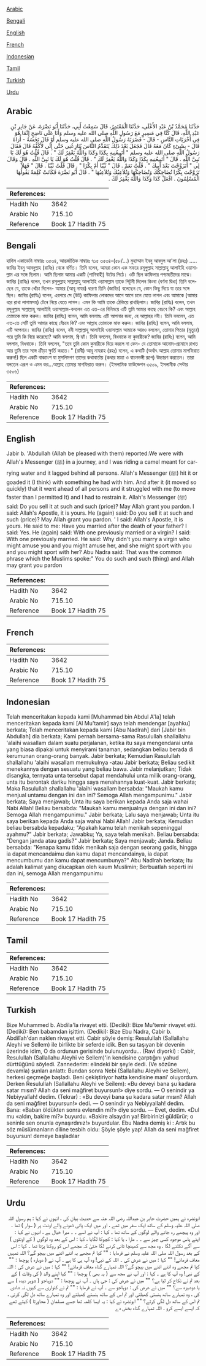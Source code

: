 [Arabic](#arabic)

[Bengali](#bengali)

[English](#english)

[French](#french)

[Indonesian](#indonesian)

[Tamil](#tamil)

[Turkish](#turkish)

[Urdu](#urdu)

## Arabic


<div dir="rtl" lang="ar" style={{fontSize:'larger',backgroundColor:'#f8f9fa',padding:20}}>
حَدَّثَنَا مُحَمَّدُ بْنُ عَبْدِ الأَعْلَى، حَدَّثَنَا الْمُعْتَمِرُ، قَالَ سَمِعْتُ أَبِي، حَدَّثَنَا أَبُو نَضْرَةَ، عَنْ جَابِرِ بْنِ عَبْدِ اللَّهِ، قَالَ كُنَّا فِي مَسِيرٍ مَعَ رَسُولِ اللَّهِ صلى الله عليه وسلم وَأَنَا عَلَى نَاضِحٍ إِنَّمَا هُوَ فِي أُخْرَيَاتِ النَّاسِ - قَالَ - فَضَرَبَهُ رَسُولُ اللَّهِ صلى الله عليه وسلم أَوْ قَالَ نَخَسَهُ - أُرَاهُ قَالَ - بِشَىْءٍ كَانَ مَعَهُ قَالَ فَجَعَلَ بَعْدَ ذَلِكَ يَتَقَدَّمُ النَّاسَ يُنَازِعُنِي حَتَّى إِنِّي لأَكُفُّهُ قَالَ فَقَالَ رَسُولُ اللَّهِ صلى الله عليه وسلم ‏"‏ أَتَبِيعُنِيهِ بِكَذَا وَكَذَا وَاللَّهُ يَغْفِرُ لَكَ ‏"‏ ‏.‏ قَالَ قُلْتُ هُوَ لَكَ يَا نَبِيَّ اللَّهِ ‏.‏ قَالَ ‏"‏ أَتَبِيعُنِيهِ بِكَذَا وَكَذَا وَاللَّهُ يَغْفِرُ لَكَ ‏"‏ ‏.‏ قَالَ قُلْتُ هُوَ لَكَ يَا نَبِيَّ اللَّهِ ‏.‏ قَالَ وَقَالَ لِي ‏"‏ أَتَزَوَّجْتَ بَعْدَ أَبِيكَ ‏"‏ ‏.‏ قُلْتُ نَعَمْ ‏.‏ قَالَ ‏"‏ ثَيِّبًا أَمْ بِكْرًا ‏"‏ ‏.‏ قَالَ قُلْتُ ثَيِّبًا ‏.‏ قَالَ ‏"‏ فَهَلاَّ تَزَوَّجْتَ بِكْرًا تُضَاحِكُكَ وَتُضَاحِكُهَا وَتُلاَعِبُكَ وَتُلاَعِبُهَا ‏"‏ ‏.‏ قَالَ أَبُو نَضْرَةَ فَكَانَتْ كَلِمَةً يَقُولُهَا الْمُسْلِمُونَ ‏.‏ افْعَلْ كَذَا وَكَذَا وَاللَّهُ يَغْفِرُ لَكَ ‏.‏
</div>
<div style={{backgroundColor:'#f8f9fa',padding:20, marginBottom: 10}}><table> <thead> <tr> <th>References:</th> <th></th> </tr> </thead> <tbody><tr><td>Hadith No</td><td>3642</td></tr><tr><td>Arabic No</td><td>715.10</td></tr><tr><td>Reference</td><td>Book 17 Hadith 75</td></tr></tbody></table></div>

## Bengali


<div dir="ltr" lang="bn" style={{fontSize:'larger',backgroundColor:'#f8f9fa',padding:20}}>
হাদিস একাডেমি নাম্বারঃ ৩৫৩৪, আন্তর্জাতিক নাম্বারঃ ৭১৫ ৩৫৩৪-(৫৮/...) মুহাম্মাদ ইবনু আবদুল আ'লা (রহঃ) ..... জাবির ইবনু আবদুল্লাহ (রাযিঃ) থেকে বর্ণিত। তিনি বলেন, আমরা কোন এক সফরে রসূলুল্লাহ সাল্লাল্লাহু আলাইহি ওয়াসাল্লাম এর সঙ্গে ছিলাম। আমি ছিলাম আমার একটি (পানিবাহী) উটের পিঠে। ওটি ছিল কাফিলার পশ্চাদ্বতীদের মাঝে। জাবির (রাযিঃ) বলেন, তখন রসূলুল্লাহ সাল্লাল্লাহু আলাইহি ওয়াসাল্লাম তাকে পিটুনী দিলেন কিংবা (বর্ণনা দ্বিধা) তিনি বলেছেন যে, তাকে খোঁচা দিলেন- আমার (আবূ নাযর) ধারণা তিনি (জাবির) বলেছেন যে, কোন কিছু দিয়ে যা তার সঙ্গে ছিল। জাবির (রাযিঃ) বলেন, এরপরে সে (উট) কাফিলার লোকদের আগে আগে চলে যেতে লাগল এবং আমাকে (আমার ধরে রাখা লাগামসহ) টেনে নিয়ে যেতে লাগল। এমন কি আমি তাকে ঠেকিয়ে রাখছিলাম। জাবির (রাযিঃ) বলেন, তখন রসূলুল্লাহ সাল্লাল্লাহু আলাইহি ওয়াসাল্লাম-বললেন এত এত-এর বিনিময়ে এটি তুমি আমার কাছে বেচবে কি? এবং আল্লাহ তোমাকে মাফ করুন। জাবির (রাযিঃ) বলেন, আমি বললামঃ এটি আপনার জন্য, হে আল্লাহর নবী। তিনি বললেন, এত এত-তে সেটি তুমি আমার কাছে বেঁচবে কি? এবং আল্লাহ তোমাকে মাফ করুন। জাবির (রাযিঃ) বলেন, আমি বললাম, এটি আপনার। জাবির (রাযিঃ) বলেন, নবী সাল্লাল্লাহু আলাইহি ওয়াসাল্লাম আমাকে আরও বললেন, তোমার পিতার (মৃত্যুর) পরে তুমি কি বিয়ে করেছো? আমি বললাম, জ্বি হ্যাঁ। তিনি বললেন, বিধবাকে না কুমারীকে? জাবির (রাযিঃ) বলেন, আমি বললাম, বিধবাকে। তিনি বললেন, "তবে তুমি কোন কুমারীকে বিয়ে করলে না কেন- যে তোমাকে আমোদ-প্রমোদে রাখত আর তুমি তার সঙ্গে ক্রীড়া ক্ষুর্তি করতে।" (রাবী) আবূ নাযরাহ (রহঃ) বলেন, এ কথাটি (অর্থাৎ আল্লাহ তোমার মাগফিরাত করুন!) ছিল একটি বাক্যাংশ যা মুসলিমগণ তাদের কথাবার্তায় (কথার মাত্রা ও বাচনভঙ্গী রূপে) উচ্চারণ করতেন। তারা বলতেন এরূপ ও এমন কর...আল্লাহ তোমার মাগফিরাত করুন। (ইসলামিক ফাউন্ডেশন ৩৫০৯, ইসলামীক সেন্টার ৩৫০৬)
</div>
<div style={{backgroundColor:'#f8f9fa',padding:20, marginBottom: 10}}><table> <thead> <tr> <th>References:</th> <th></th> </tr> </thead> <tbody><tr><td>Hadith No</td><td>3642</td></tr><tr><td>Arabic No</td><td>715.10</td></tr><tr><td>Reference</td><td>Book 17 Hadith 75</td></tr></tbody></table></div>

## English


<div dir="ltr" lang="en" style={{fontSize:'larger',backgroundColor:'#f8f9fa',padding:20}}>
Jabir b. 'Abdullah (Allah be pleased with them) reported:We were with Allah's Messenger (ﷺ) in a journey, and I was riding a camel meant for carrying water and it lagged behind all persons. Allah's Messenger (ﷺ) hit it or goaded it (I think) with something he had with him. And after it (it moved so quickly) that it went ahead of all persons and it struggled with me (to move faster than I permitted It) and I had to restrain it. Allah's Messenger (ﷺ) said: Do you sell it at such and such (price)? May Allah grant you pardon. I said: Allah's Apostle, it is yours. He (again) said: Do you sell it at such and such (price)? May Allah grant you pardon. ' I said: Allah's Apostle, it is yours. He said to me: Have you married after the death of your father? I said: Yes. He (again) said: With one previously married or a virgin? I said: With one previously married. He said: Why didn't you marry a virgin who might amuse you and you might amuse her, and she might sport with you and you might sport with her? Abu Nadra said: That was the common phrase which the Muslims spoke:" You do such and such (thing) and Allah may grant you pardon
</div>
<div style={{backgroundColor:'#f8f9fa',padding:20, marginBottom: 10}}><table> <thead> <tr> <th>References:</th> <th></th> </tr> </thead> <tbody><tr><td>Hadith No</td><td>3642</td></tr><tr><td>Arabic No</td><td>715.10</td></tr><tr><td>Reference</td><td>Book 17 Hadith 75</td></tr></tbody></table></div>

## French


<div dir="ltr" lang="fr" style={{fontSize:'larger',backgroundColor:'#f8f9fa',padding:20}}>

</div>
<div style={{backgroundColor:'#f8f9fa',padding:20, marginBottom: 10}}><table> <thead> <tr> <th>References:</th> <th></th> </tr> </thead> <tbody><tr><td>Hadith No</td><td>3642</td></tr><tr><td>Arabic No</td><td>715.10</td></tr><tr><td>Reference</td><td>Book 17 Hadith 75</td></tr></tbody></table></div>

## Indonesian


<div dir="ltr" lang="id" style={{fontSize:'larger',backgroundColor:'#f8f9fa',padding:20}}>
Telah menceritakan kepada kami [Muhammad bin Abdul A'la] telah menceritakan kepada kami [Al Mu'tamir] saya telah mendengar [ayahku] berkata; Telah menceritakan kepada kami [Abu Nadlrah] dari [Jabir bin Abdullah] dia berkata; Kami pernah bersama-sama Rasulullah shallallahu 'alaihi wasallam dalam suatu perjalanan, ketika itu saya mengendarai unta yang biasa dipakai untuk menyirami tanaman, sedangkan beliau berada di kerumunan orang-orang banyak. Jabir berkata; Kemudian Rasulullah shallallahu 'alaihi wasallam memukulnya -atau Jabir berkata; Beliau sedikit menekannya dengan sesuatu yang beliau bawa. Jabir melanjutkan; Tidak disangka, ternyata unta tersebut dapat mendahului unta milik orang-orang, unta itu berontak dariku hingga saya menahannya kuat-kuat. Jabir berkata; Maka Rasulullah shallallahu 'alaihi wasallam bersabda: "Maukah kamu menjual untamu dengan ini dan ini? Semoga Allah mengampunimu." Jabir berkata; Saya menjawab; Unta itu saya berikan kepada Anda saja wahai Nabi Allah! Beliau bersabda: "Maukah kamu menjualnya dengan ini dan ini? Semoga Allah mengampunimu." Jabir berkata; Lalu saya menjawab; Unta itu saya berikan kepada Anda saja wahai Nabi Allah! Jabir berkata; Kemudian beliau bersabda kepadaku; "Apakah kamu telah menikah sepeninggal ayahmu?" Jabir berkata; Jawabku; Ya, saya telah menikah. Beliau bersabda: "Dengan janda atau gadis?" Jabir berkata; Saya menjawab; Janda. Beliau bersabda: "Kenapa kamu tidak menikah saja dengan seorang gadis, hingga ia dapat mencandaimu dan kamu dapat mencandainya, ia dapat mencumbumu dan kamu dapat mencumbunya?" Abu Nadlrah berkata; Itu adalah kalimat yang diucapkan oleh kaum Muslimin; Berbuatlah seperti ini dan ini, semoga Allah mengampunimu
</div>
<div style={{backgroundColor:'#f8f9fa',padding:20, marginBottom: 10}}><table> <thead> <tr> <th>References:</th> <th></th> </tr> </thead> <tbody><tr><td>Hadith No</td><td>3642</td></tr><tr><td>Arabic No</td><td>715.10</td></tr><tr><td>Reference</td><td>Book 17 Hadith 75</td></tr></tbody></table></div>

## Tamil


<div dir="ltr" lang="ta" style={{fontSize:'larger',backgroundColor:'#f8f9fa',padding:20}}>

</div>
<div style={{backgroundColor:'#f8f9fa',padding:20, marginBottom: 10}}><table> <thead> <tr> <th>References:</th> <th></th> </tr> </thead> <tbody><tr><td>Hadith No</td><td>3642</td></tr><tr><td>Arabic No</td><td>715.10</td></tr><tr><td>Reference</td><td>Book 17 Hadith 75</td></tr></tbody></table></div>

## Turkish


<div dir="ltr" lang="tr" style={{fontSize:'larger',backgroundColor:'#f8f9fa',padding:20}}>
Bize Muhammed b. Abdila'la rivayet etti. (Dediki): Bize Mu'temir rivayet etti. (Dediki): Ben babamdan işittim. (Dediki): Bize Ebu Nadra, Cabir b. Abdilîah'dan naklen rivayet etti. Cabir şöyle demiş: Resulullah (Sallallahu Aleyhi ve Sellem) ile birlikte bir seferde idik. Ben su taşıyan bir devenin üzerinde idim, O da ordunun gerisinde bulunuyordu... (Ravi diyorki) : Cabir, Resulullah (Sallallahu Aleyhi ve Sellem)'in kendisine çarptığını yahud dürttüğünü söyledi. Zannederim: elindeki bir şeyle dedi. (Ve sözüne devamla) şunları anlattı: Bundan sonra Nebi (Sallallahu Aleyhi ve Seîlem), herkesi geçmeğe başladı. Beni çekiştiriyor hatta kendisine mani' oluyordum. Derken Resulullah (Sallallahu Aleyhi ve Seîlem): «Bu deveyi bana şu kadara satar mısın? Allah da seni mağfiret buyursun!» diye sordu. — O senindir ya Nebiyyalîah! dedim. (Tekrar) : «Bu deveyi bana şu kadara satar mısın? Allah da seni mağfiret buyursun!» dedi. — O senindir ya Nebiyyallah! dedim. Bana: «Baban öldükten sonra evlendin mi?» diye sordu. — Evet, dedim. «Dul mu «aldın, bakire mi?» buyurdu. «Bakire alsaydın ya! Birbirinizi güldürür; o seninle sen onunla oynaşırdınız!» buyurdular. Ebu Nadra demiş ki : Artık bu söz müslümanların diline tesbih oldu: Şöyle şöyle yap! Allah da seni mağfiret buyursun! demeye başladılar
</div>
<div style={{backgroundColor:'#f8f9fa',padding:20, marginBottom: 10}}><table> <thead> <tr> <th>References:</th> <th></th> </tr> </thead> <tbody><tr><td>Hadith No</td><td>3642</td></tr><tr><td>Arabic No</td><td>715.10</td></tr><tr><td>Reference</td><td>Book 17 Hadith 75</td></tr></tbody></table></div>

## Urdu


<div dir="rtl" lang="ur" style={{fontSize:'larger',backgroundColor:'#f8f9fa',padding:20}}>
ابونضرہ نے ہمیں حضرت جابر بن عبداللہ رضی اللہ عنہ سے حدیث بیان کی ، انہوں نے کہا : ہم رسول اللہ صلی اللہ علیہ وسلم کے ساتھ ایک سفر میں تھے ، اور میں ایک پانی ڈھونے والے اونٹ پر ( سوار ) تھا ۔ اور وہ پیچھے رہ جانے والے لوگوں کے ساتھ تھا ۔ کہا : آپ نے اسے ۔ ۔ میرا خیال ہے ، انہوں نے کہا : اپنے پاس موجود کسی چیز سے ۔ ۔ مارا ، یا کہا : کچوکا لگایا ، کہا : اس کے بعد وہ لوگوں ( کے اونٹوں ) سے آگے نکلنے لگا ، وہ مجھ سے کھینچا تانی کرنے لگا حتیٰ کہ مجھے اس کو روکنا پڑتا تھا ۔ کہا : اس کے بعد رسول اللہ صلی اللہ علیہ وسلم نے فرمایا : "" کیا تم مجھے یہ اتنے اتنے میں بیچو گے؟ اللہ تمہیں معاف فرمائے! "" کہا : میں نے عرض کی ۔ اللہ کے نبی! وہ آپ ہی کا ہے ۔ آپ نے ( دوبارہ ) پوچھا : "" کیا تم مجھے وہ اتنے اتنے میں بیچو گے؟ اللہ تمہارے گناہ معاف فرمائے! "" کہا : میں نے عرض کی : اللہ کے نبی! وہ آپ کا ہے ۔ کہا : اور آپ نے مجھ سے ( یہ بھی ) پوچھا : "" کیا اپنے والد ( کی وفات ) کے بعد تم نے نکاح کر لیا ہے؟ "" میں نے عرض کی : جی ہاں ۔ آپ نے پوچھا : "" دوہاجو ( شوہر دیدہ ) سے یا دوشیزہ سے؟ "" میں نے عرض کی : دوہاجو سے ۔ آپ نے فرمایا : "" تم نے کنواری سے کیوں نہ شادی کی ، وہ تمہارے ساتھ ہنستی کھیلتی اور تم اس کے ساتھ ہنستے کھیلتے اور وہ تمہارے ساتھ دل لگی کرتی ، تم اس کے ساتھ دل لگی کرتے؟ "" ابونضرہ نے کہا : یہ ایسا کلمہ تھا جسے مسلمان ( محاورتا ) کہتے تھے کہ ایسے ایسے کرو ، اللہ تمہارے گناہ بخش دے
</div>
<div style={{backgroundColor:'#f8f9fa',padding:20, marginBottom: 10}}><table> <thead> <tr> <th>References:</th> <th></th> </tr> </thead> <tbody><tr><td>Hadith No</td><td>3642</td></tr><tr><td>Arabic No</td><td>715.10</td></tr><tr><td>Reference</td><td>Book 17 Hadith 75</td></tr></tbody></table></div>